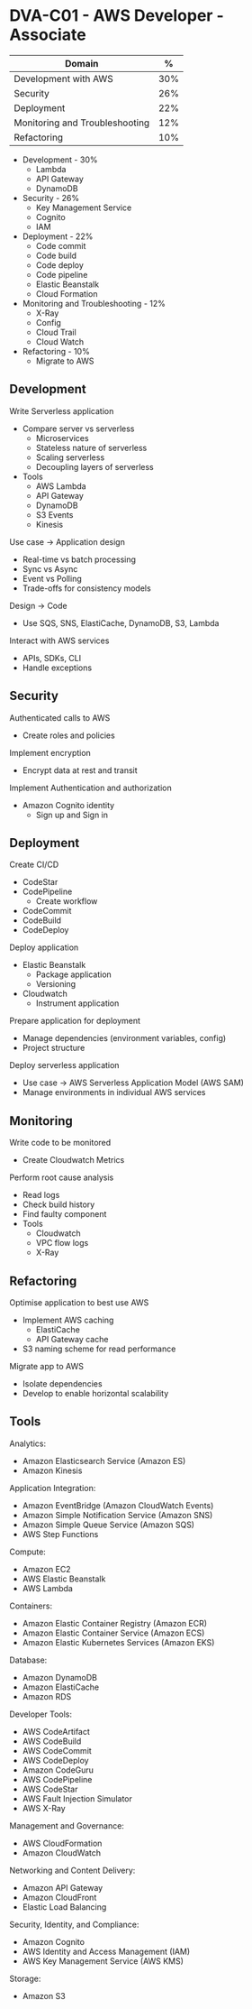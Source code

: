 # DVA-C01 - AWS Developer - Associate

| Domain | % |
| --- | --- |
| Development with AWS | 30% |
| Security | 26% |
| Deployment | 22% |
| Monitoring and Troubleshooting | 12% |
| Refactoring | 10% |

* Development - 30%
	* Lambda
	* API Gateway
	* DynamoDB
* Security - 26%
	* Key Management Service
	* Cognito
	* IAM
* Deployment - 22%
	* Code commit
	* Code build
	* Code deploy
	* Code pipeline
	* Elastic Beanstalk
	* Cloud Formation
* Monitoring and Troubleshooting - 12%
	* X-Ray
	* Config
	* Cloud Trail
	* Cloud Watch
* Refactoring - 10%
	* Migrate to AWS

## Development
Write Serverless application
* Compare server vs serverless
	* Microservices
	* Stateless nature of serverless
	* Scaling serverless
	* Decoupling layers of serverless 
* Tools
	* AWS Lambda
	* API Gateway
	* DynamoDB
	* S3 Events
	* Kinesis

Use case -> Application design
* Real-time vs batch processing
* Sync vs Async
* Event vs Polling
* Trade-offs for consistency models

Design -> Code
* Use SQS, SNS, ElastiCache, DynamoDB, S3, Lambda

Interact with AWS services
* APIs, SDKs, CLI
* Handle exceptions

## Security
Authenticated calls to AWS
* Create roles and policies

Implement encryption
* Encrypt data at rest and transit

Implement Authentication and authorization
* Amazon Cognito identity
	* Sign up and Sign in

## Deployment
Create CI/CD
* CodeStar
* CodePipeline
	* Create workflow
* CodeCommit
* CodeBuild
* CodeDeploy

Deploy application
* Elastic Beanstalk
	* Package application
	* Versioning
* Cloudwatch
	* Instrument application

Prepare application for deployment
* Manage dependencies (environment variables, config)
* Project structure

Deploy serverless application
* Use case -> AWS Serverless Application Model (AWS SAM)
* Manage environments in individual AWS services

## Monitoring
Write code to be monitored
* Create Cloudwatch Metrics

Perform root cause analysis
* Read logs
* Check build history
* Find faulty component
* Tools
	* Cloudwatch
	* VPC flow logs
	* X-Ray

## Refactoring
Optimise application to best use AWS
* Implement AWS caching
	* ElastiCache
	* API Gateway cache
* S3 naming scheme for read performance

Migrate app to AWS
* Isolate dependencies
* Develop to enable horizontal scalability

## Tools

Analytics:
* Amazon Elasticsearch Service (Amazon ES)
* Amazon Kinesis

Application Integration:
* Amazon EventBridge (Amazon CloudWatch Events)
* Amazon Simple Notification Service (Amazon SNS)
* Amazon Simple Queue Service (Amazon SQS)
* AWS Step Functions

Compute:
* Amazon EC2
* AWS Elastic Beanstalk
* AWS Lambda

Containers:
* Amazon Elastic Container Registry (Amazon ECR)
* Amazon Elastic Container Service (Amazon ECS)
* Amazon Elastic Kubernetes Services (Amazon EKS)

Database:
* Amazon DynamoDB
* Amazon ElastiCache
* Amazon RDS

Developer Tools:
* AWS CodeArtifact
* AWS CodeBuild
* AWS CodeCommit
* AWS CodeDeploy
* Amazon CodeGuru
* AWS CodePipeline
* AWS CodeStar
* AWS Fault Injection Simulator
* AWS X-Ray

Management and Governance:
* AWS CloudFormation
* Amazon CloudWatch

Networking and Content Delivery:
* Amazon API Gateway
* Amazon CloudFront
* Elastic Load Balancing

Security, Identity, and Compliance:
* Amazon Cognito
* AWS Identity and Access Management (IAM)
* AWS Key Management Service (AWS KMS)

Storage:
* Amazon S3

